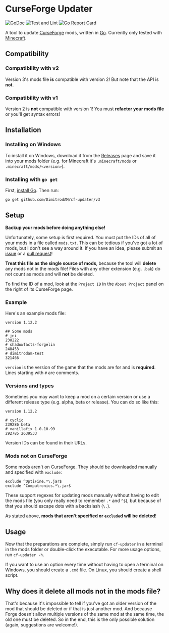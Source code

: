 # CurseForge Updater

[![GoDoc](https://img.shields.io/badge/godoc-reference-blue.svg?style=flat)](https://pkg.go.dev/mod/github.com/DimitrodAM/cf-updater/v3)
![Test and Lint](https://github.com/DimitrodAM/cf-updater/workflows/Test%20and%20Lint/badge.svg)
[![Go Report Card](https://goreportcard.com/badge/github.com/DimitrodAM/cf-updater)](https://goreportcard.com/report/github.com/DimitrodAM/cf-updater)

A tool to update [CurseForge](https://www.curseforge.com) mods, written in [Go](https://golang.org). Currently only tested with [Minecraft](https://www.curseforge.com/minecraft/mc-mods).

## Compatibility

### Compatibility with v2

Version 3's mods file **is** compatible with version 2! But note that the API is **not**.

### Compatibility with v1

Version 2 is **not** compatible with version 1! You must **refactor your mods file** or you'll get syntax errors!

## Installation

### Installing on Windows

To install it on Windows, download it from the [Releases](https://www.github.com/DimitrodAM/cf-updater/releases) page and save it into your mods folder (e.g. for Minecraft it's `.minecraft/mods` or `.minecraft/mods/<version>`).

### Installing with `go get`

First, [install Go](https://golang.org/doc/install).
Then run:

```sh
go get github.com/DimitrodAM/cf-updater/v3
```

## Setup

**Backup your mods before doing anything else!**

Unfortunately, some setup is first required. You must put the IDs of all of your mods in a file called `mods.txt`. This can be tedious if you've got a lot of mods, but I don't see a way around it. If you have an idea, please submit an [issue](https://www.github.com/DimitrodAM/cf-updater/issues) or a [pull request](https://www.github.com/DimitrodAM/cf-updater/pulls)!

**Treat this file as the single source of mods**, because the tool will **delete** any mods not in the mods file! Files with any other extension (e.g. `.bak`) do not count as mods and will **not** be deleted.

To find the ID of a mod, look at the `Project ID` in the `About Project` panel on the right of its CurseForge page.

### Example

Here's an example mods file:

```
version 1.12.2

## Some mods
# jei
238222
# shadowfacts-forgelin
248453
# dimitrodam-test
321466
```

`version` is the version of the game that the mods are for and is **required**. Lines starting with `#` are comments.

### Versions and types

Sometimes you may want to keep a mod on a certain version or use a different release type (e.g. alpha, beta or release). You can do so like this:

```
version 1.12.2

# cyclic
239286 beta
# vanillafix 1.0.10-99
292785 2639533
```

Version IDs can be found in their URLs.

### Mods not on CurseForge

Some mods aren't on CurseForge. They should be downloaded manually and specified with `exclude`:

```
exclude ^OptiFine.*\.jar$
exclude ^Computronics.*\.jar$
```

These support regexes for updating mods manually without having to edit the mods file (you only really need to remember `.*` and `^$`), but because of that you should escape dots with a backslash (`\.`).

As stated above, **mods that aren't specified or `exclude`d will be deleted**!

## Usage

Now that the preparations are complete, simply run `cf-updater` in a terminal in the mods folder or double-click the executable. For more usage options, run `cf-updater -h`.

If you want to use an option every time without having to open a terminal on Windows, you should create a `.cmd` file. On Linux, you should create a shell script.

## Why does it delete all mods not in the mods file?

That's because it's impossible to tell if you've got an older version of the mod that should be deleted or if that is just another mod. And because Forge doesn't allow multiple versions of the same mod at the same time, the old one must be deleted. So in the end, this is the only possible solution (again, suggestions are welcome!).
